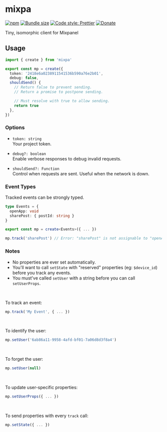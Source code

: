 # mixpa

[![npm](https://img.shields.io/npm/v/mixpa.svg)](https://www.npmjs.com/package/mixpa)
[![Bundle size](https://badgen.net/bundlephobia/min/mixpa)](https://bundlephobia.com/result?p=mixpa)
[![Code style: Prettier](https://img.shields.io/badge/code_style-prettier-ff69b4.svg)](https://github.com/prettier/prettier)
[![Donate](https://img.shields.io/badge/Donate-PayPal-green.svg)](https://paypal.me/alecdotbiz)

Tiny, isomorphic client for Mixpanel

## Usage

```ts
import { create } from 'mixpa'

export const mp = create({
  token: '2418e6a0238911541536b590a76e2b01',
  debug: false,
  shouldSend() {
    // Return false to prevent sending.
    // Return a promise to postpone sending.

    // Must resolve with true to allow sending.
    return true
  },
})
```

### Options

- `token: string`  
  Your project token.

- `debug?: boolean`  
  Enable verbose responses to debug invalid requests.

- `shouldSend?: Function`  
  Control when requests are sent. Useful when the network is down.

### Event Types

Tracked events can be strongly typed.

```ts
type Events = {
  openApp: void
  sharePost: { postId: string }
}

export const mp = create<Events>({ ... })

mp.track('sharePost') // Error: "sharePost" is not assignable to "openApp"
```

### Notes

- No properties are ever set automatically.
- You'll want to call `setState` with "reserved" properties (eg: `$device_id`) before you track any events.
- You must've called `setUser` with a string before you can call `setUserProps`.

&nbsp;

To track an event:

```ts
mp.track('My Event', { ... })
```

&nbsp;

To identify the user:

```ts
mp.setUser('6ab86a11-9958-4afd-bf01-7a06d8d3f8a4')
```

&nbsp;

To forget the user:

```ts
mp.setUser(null)
```

&nbsp;

To update user-specific properties:

```ts
mp.setUserProps({ ... })
```

&nbsp;

To send properties with every `track` call:

```ts
mp.setState({ ... })
```
